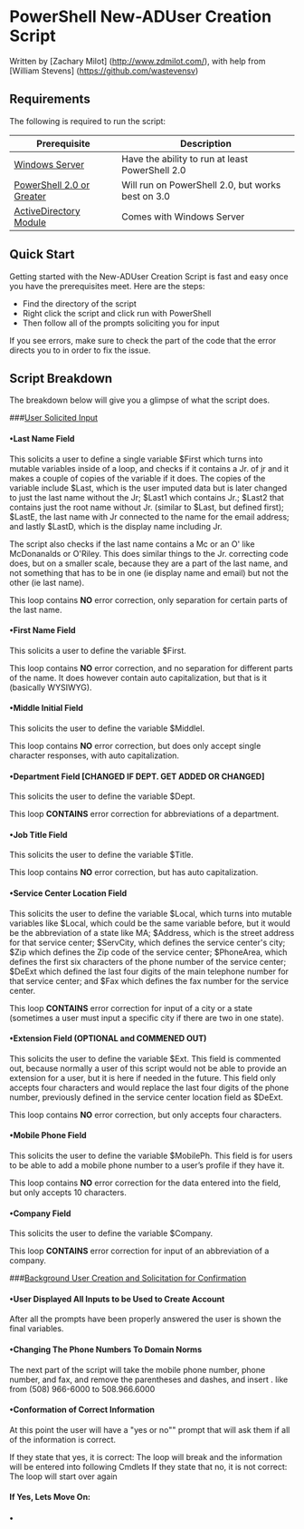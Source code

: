 PowerShell New-ADUser Creation Script
=========

Written by [Zachary Milot] (http://www.zdmilot.com/), with help from [William Stevens] (https://github.com/wastevensv) 

Requirements
------------

The following is required to run the script:

|               Prerequisite                                                                                                                         |               Description                         |
|----------------------------------------------------------------------------------------------------------------------------------------------------|---------------------------------------------------|
|[Windows Server](http://www.microsoft.com/en-us/server-cloud/products/windows-server-2012-r2/)                                                      | Have the ability to run at least PowerShell 2.0   |
|[PowerShell 2.0 or Greater](https://www.microsoft.com/en-us/download/details.aspx?id=40855)                                                         | Will run on PowerShell 2.0, but works best on 3.0 |
|[ActiveDirectory Module](http://blogs.msdn.com/b/rkramesh/archive/2012/01/17/how-to-add-active-directory-module-in-powershell-in-windows-7.aspx)    | Comes with Windows Server                         |

Quick Start
-----------

Getting started with the New-ADUser Creation Script is fast and easy once you
have the prerequisites meet. Here are the steps:

* Find the directory of the script
* Right click the script and click run with PowerShell
* Then follow all of the prompts soliciting you for input

If you see errors, make sure to check the part of the code that the error directs you to in order to fix the issue.

Script Breakdown
--------------------

The breakdown below will give you a glimpse of what the script does.

###<u>User Solicited Input</u>

#### &#8226;Last Name Field

This solicits a user to define a single variable $First which turns into mutable variables inside of a loop, and checks if it contains a
Jr. of jr and it makes a couple of copies of the variable if it does. The copies of the variable
include $Last, which is the user imputed data but is later changed to just the last name without the
Jr; $Last1 which contains Jr.; $Last2 that contains just the root name without Jr. (similar to $Last, but defined first);
$LastE, the last name with Jr connected to the name for the email address; and lastly $LastD, which is the display name
including Jr.

The script also checks if the last name contains a Mc or an O' like McDonanalds or O'Riley. This does similar things to
the Jr. correcting code does, but on a smaller scale, because they are a part of the last name, and not something that has
to be in one (ie display name and email) but not the other (ie last name).

This loop contains <b>NO</b> error correction, only separation for certain parts of the last name.

#### &#8226;First Name Field

This solicits a user to define the variable $First.

This loop contains <b>NO</b> error correction, and no separation for different parts of the name.
It does however contain auto capitalization, but that is it (basically WYSIWYG).

#### &#8226;Middle Initial Field

This solicits the user to define the variable $MiddleI.

This loop contains <b>NO</b> error correction, but does only accept single character responses, with auto capitalization.

#### &#8226;Department Field [CHANGED IF DEPT. GET ADDED OR CHANGED]

This solicits the user to define the variable $Dept.

This loop <b>CONTAINS</b> error correction for abbreviations of a department.

#### &#8226;Job Title Field

This solicits the user to define the variable $Title.

This loop contains <b>NO</b> error correction, but has auto capitalization.

#### &#8226;Service Center Location Field

This solicits the user to define the variable $Local, which turns into mutable variables like $Local, which could be the same
variable before, but it would be the abbreviation of a state like MA; $Address, which is the street address for that service center;
$ServCity, which defines the service center's city; $Zip which defines the Zip code of the service center; $PhoneArea, which defines
the first six characters of the phone number of the service center; $DeExt which defined the last four digits of the main telephone
number for that service center; and $Fax which defines the fax number for the service center.

This loop <b>CONTAINS</b> error correction for input of a city or a state (sometimes a user must input a specific city if there are two in one state).

#### &#8226;Extension Field (OPTIONAL and COMMENED OUT)
 
This solicits the user to define the variable $Ext. This field is commented out, because normally a user of this script would not be
able to provide an extension for a user, but it is here if needed in the future. This field only accepts four characters and would
replace the last four digits of the phone number, previously defined in the service center location field as $DeExt.

This loop contains <b>NO</b> error correction, but only accepts four characters.

#### &#8226;Mobile Phone Field

This solicits the user to define the variable $MobilePh. This field is for users to be able to add a mobile phone number to a user’s profile if they have it.

This loop contains <b>NO</b> error correction for the data entered into the field, but only accepts 10 characters.

#### &#8226;Company Field

This solicits the user to define the variable $Company.

This loop <b>CONTAINS</b> error correction for input of an abbreviation of a company.

###<u>Background User Creation and Solicitation for Confirmation</u>

#### &#8226;User Displayed All Inputs to be Used to Create Account

After all the prompts have been properly answered the user is shown the final variables.

#### &#8226;Changing The Phone Numbers To Domain Norms

The next part of the script will take the mobile phone number, phone number, and fax, and remove the parentheses and dashes, and insert . like
from (508) 966-6000 to 508.966.6000

#### &#8226;Conformation of Correct Information

At this point the user will have a "yes or no"" prompt that will ask them if all of the information is correct.

If they state that yes, it is correct: The loop will break and the information will be entered into following Cmdlets
If they state that no, it is not correct: The loop will start over again

#### If Yes, Lets Move On: 
#### &#8226;



